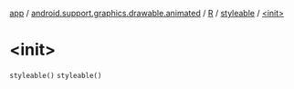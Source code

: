 [app](../../../index.md) / [android.support.graphics.drawable.animated](../../index.md) / [R](../index.md) / [styleable](index.md) / [&lt;init&gt;](.)

# &lt;init&gt;

`styleable()`
`styleable()`